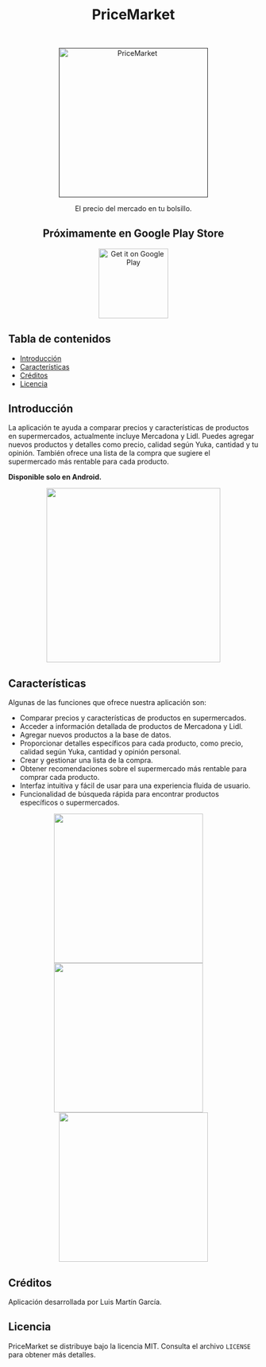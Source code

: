 <h1 align="center"> PriceMarket </h1> <br>

<p align="center">
  <a href="">
    <img alt="PriceMarket" title="PriceMarket" src="https://imgur.com/SQ5sgZU.png" width="300">
  </a>
</p>

<p align="center">
  El precio del mercado en tu bolsillo.
</p>

<h2 align="center">
        Próximamente en Google Play Store
</h2>

<p align="center">
  <a href="https://play.google.com/store/apps/details?id=com.gitpoint">
    <img alt="Get it on Google Play" title="Google Play" src="http://i.imgur.com/mtGRPuM.png" width="140">
  </a>
</p>

<!-- START doctoc generated TOC please keep comment here to allow auto update -->
<!-- DON'T EDIT THIS SECTION, INSTEAD RE-RUN doctoc TO UPDATE -->

## Tabla de contenidos

- [Introducción](#introducción)
- [Características](#características)
- [Créditos](#créditos)
- [Licencia](#licencia)

<!-- END doctoc generated TOC please keep comment here to allow auto update -->

## Introducción

La aplicación te ayuda a comparar precios y características de productos en supermercados, actualmente incluye Mercadona y Lidl. Puedes agregar nuevos productos y detalles como precio, calidad según Yuka, cantidad y tu opinión. También ofrece una lista de la compra que sugiere el supermercado más rentable para cada producto.

**Disponible solo en Android.**

<p align="center">
  <img src = "https://imgur.com/EEZws4n.png" width=350>
</p>

## Características

Algunas de las funciones que ofrece nuestra aplicación son:

- Comparar precios y características de productos en supermercados.
- Acceder a información detallada de productos de Mercadona y Lidl.
- Agregar nuevos productos a la base de datos.
- Proporcionar detalles específicos para cada producto, como precio, calidad según Yuka, cantidad y opinión personal.
- Crear y gestionar una lista de la compra.
- Obtener recomendaciones sobre el supermercado más rentable para comprar cada producto.
- Interfaz intuitiva y fácil de usar para una experiencia fluida de usuario.
- Funcionalidad de búsqueda rápida para encontrar productos específicos o supermercados.

<p align="center">
  <img src="https://imgur.com/icPp8yv.png" width="300" style="margin-right: 20px;">
  <img src="https://imgur.com/U76MTzm.png" width="300" style="margin-right: 20px;">
  <img src="https://imgur.com/dJI4b4d.png" width="300">
</p>

## Créditos

Aplicación desarrollada por Luis Martín García.

## Licencia

PriceMarket se distribuye bajo la licencia MIT. Consulta el archivo `LICENSE` para obtener más detalles.
